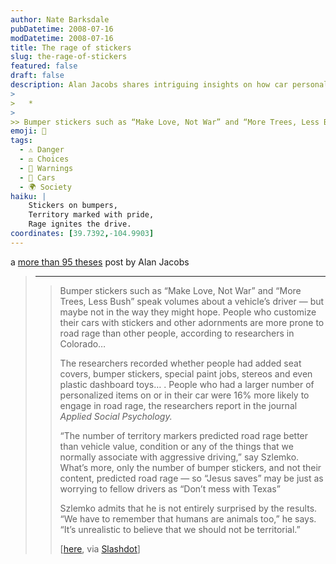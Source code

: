 ```yaml
---
author: Nate Barksdale
pubDatetime: 2008-07-16
modDatetime: 2008-07-16
title: The rage of stickers
slug: the-rage-of-stickers
featured: false
draft: false
description: Alan Jacobs shares intriguing insights on how car personalization correlates with road rage.
> 
>   *
>
>> Bumper stickers such as “Make Love, Not War” and “More Trees, Less Bush” speak volumes about a vehicle’s driver — but maybe not in the way they might hope
emoji: 🚗
tags:
  - ⚠️ Danger
  - ⚖️ Choices
  - 🚨 Warnings
  - 🚗 Cars
  - 🌍 Society
haiku: |
    Stickers on bumpers,  
    Territory marked with pride,  
    Rage ignites the drive.  
coordinates: [39.7392,-104.9903]
---
```


a [more than 95 theses](http://web.archive.org/web/20081203121205/http://ayjay.tumblr.com/post/38742661) post by Alan Jacobs

> ---
>
> > Bumper stickers such as “Make Love, Not War” and “More Trees, Less Bush” speak volumes about a vehicle’s driver — but maybe not in the way they might hope. People who customize their cars with stickers and other adornments are more prone to road rage than other people, according to researchers in Colorado…
> >
> > The researchers recorded whether people had added seat covers, bumper stickers, special paint jobs, stereos and even plastic dashboard toys… . People who had a larger number of personalized items on or in their car were 16% more likely to engage in road rage, the researchers report in the journal _Applied Social Psychology._
> >
> > “The number of territory markers predicted road rage better than vehicle value, condition or any of the things that we normally associate with aggressive driving,” say Szlemko. What’s more, only the number of bumper stickers, and not their content, predicted road rage — so “Jesus saves” may be just as worrying to fellow drivers as “Don’t mess with Texas”
> >
> > Szlemko admits that he is not entirely surprised by the results. “We have to remember that humans are animals too,” he says. “It’s unrealistic to believe that we should not be territorial.”
> >
> > [[here](http://www.nature.com/news/2008/080613/full/news.2008.889.html), via [Slashdot](http://tech.slashdot.org/article.pl?sid=08/06/17/0148238&from=rss)]
